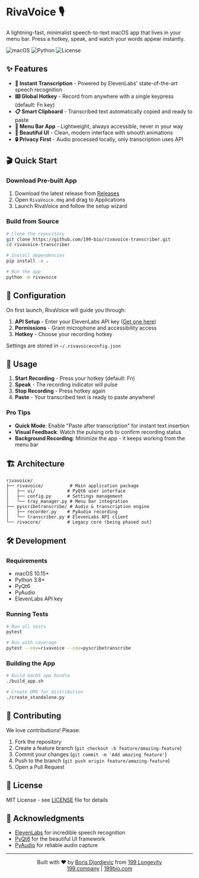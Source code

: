 # RivaVoice 🎙️

A lightning-fast, minimalist speech-to-text macOS app that lives in your menu bar. Press a hotkey, speak, and watch your words appear instantly.

![macOS](https://img.shields.io/badge/macOS-10.15+-blue)
![Python](https://img.shields.io/badge/Python-3.8+-green)
![License](https://img.shields.io/badge/License-MIT-yellow)

## ✨ Features

- **🚀 Instant Transcription** - Powered by ElevenLabs' state-of-the-art speech recognition
- **⌨️ Global Hotkey** - Record from anywhere with a single keypress (default: Fn key)
- **📋 Smart Clipboard** - Transcribed text automatically copied and ready to paste
- **🎯 Menu Bar App** - Lightweight, always accessible, never in your way
- **🎨 Beautiful UI** - Clean, modern interface with smooth animations
- **🔒 Privacy First** - Audio processed locally, only transcription uses API

## 🎬 Quick Start

### Download Pre-built App

1. Download the latest release from [Releases](https://github.com/199-bio/rivavoice-transcriber/releases)
2. Open `RivaVoice.dmg` and drag to Applications
3. Launch RivaVoice and follow the setup wizard

### Build from Source

```bash
# Clone the repository
git clone https://github.com/199-bio/rivavoice-transcriber.git
cd rivavoice-transcriber

# Install dependencies
pip install -e .

# Run the app
python -m rivavoice
```

## 🔧 Configuration

On first launch, RivaVoice will guide you through:

1. **API Setup** - Enter your ElevenLabs API key ([Get one here](https://elevenlabs.io))
2. **Permissions** - Grant microphone and accessibility access
3. **Hotkey** - Choose your recording hotkey

Settings are stored in `~/.rivavoiceconfig.json`

## 🎯 Usage

1. **Start Recording** - Press your hotkey (default: Fn)
2. **Speak** - The recording indicator will pulse
3. **Stop Recording** - Press hotkey again
4. **Paste** - Your transcribed text is ready to paste anywhere!

### Pro Tips

- **Quick Mode**: Enable "Paste after transcription" for instant text insertion
- **Visual Feedback**: Watch the pulsing orb to confirm recording status
- **Background Recording**: Minimize the app - it keeps working from the menu bar

## 🏗️ Architecture

```
rivavoice/
├── rivavoice/          # Main application package
│   ├── ui/            # PyQt6 user interface
│   ├── config.py      # Settings management
│   └── tray_manager.py # Menu bar integration
├── pyscribetranscribe/ # Audio & transcription engine
│   ├── recorder.py    # PyAudio recording
│   └── transcriber.py # ElevenLabs API client
└── rivacore/          # Legacy core (being phased out)
```

## 🛠️ Development

### Requirements

- macOS 10.15+
- Python 3.8+
- PyQt6
- PyAudio
- ElevenLabs API key

### Running Tests

```bash
# Run all tests
pytest

# Run with coverage
pytest --cov=rivavoice --cov=pyscribetranscribe
```

### Building the App

```bash
# Build macOS app bundle
./build_app.sh

# Create DMG for distribution
./create_standalone.py
```

## 🤝 Contributing

We love contributions! Please:

1. Fork the repository
2. Create a feature branch (`git checkout -b feature/amazing-feature`)
3. Commit your changes (`git commit -m 'Add amazing feature'`)
4. Push to the branch (`git push origin feature/amazing-feature`)
5. Open a Pull Request

## 📝 License

MIT License - see [LICENSE](LICENSE) file for details

## 🙏 Acknowledgments

- [ElevenLabs](https://elevenlabs.io) for incredible speech recognition
- [PyQt6](https://pypi.org/project/PyQt6/) for the beautiful UI framework
- [PyAudio](https://pypi.org/project/PyAudio/) for reliable audio capture

---

<p align="center">
Built with ❤️ by <a href="https://github.com/borisdjordjevic">Boris Djordjevic</a> from <a href="https://www.199.company">199 Longevity</a>
<br>
<a href="https://www.199.company">199.company</a> | <a href="https://www.199bio.com">199bio.com</a>
</p>
